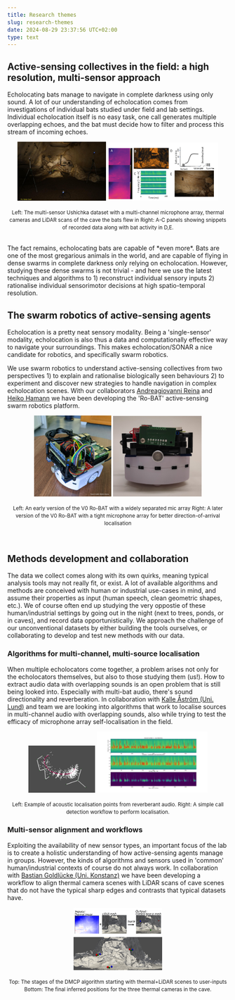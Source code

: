 ```yaml
---
title: Research themes
slug: research-themes
date: 2024-08-29 23:37:56 UTC+02:00
type: text
---
```


## Active-sensing collectives in the field: a high resolution, multi-sensor approach
Echolocating bats manage to navigate in complete darkness using only sound. A lot of our understanding of echolocation comes from investigations of individual bats studied under field and lab settings. Individual echolocation itself is no easy task, one call generates multiple overlapping echoes, and the bat must decide how to filter and process this stream of incoming echoes. 

<center>
<img src="../DC6A5930_w.JPG" style="width:40%"/> <img src="../multi-sensor.png" style="width:50%"/>
<p class="caption"><small>Left: The multi-sensor Ushichka dataset with a multi-channel microphone array, thermal cameras and LiDAR scans of the cave the bats flew in Right: A-C panels showing snippets of recorded data along with bat activity in D,E. </small></p>
</center>

<br/>
The fact remains, echolocating bats are capable of *even more*. Bats are one of the most gregarious animals in the world, and are capable of flying in dense swarms in complete darkness only relying on echolocation. However, studying these dense swarms is not trivial - and here we use the latest techniques and algorithms to 1) reconstruct individual sensory inputs 2) rationalise individual sensorimotor decisions at high spatio-temporal resolution. 

## The swarm robotics of active-sensing agents
Echolocation is a pretty neat sensory modality. Being a 'single-sensor' modality, echolocation is also thus a data and computationally effective way to navigate your surroundings. This makes echolocation/SONAR a nice candidate for robotics, and specifically swarm robotics.

We use swarm robotics to understand active-sensing collectives from two perspectives 1) to explain and rationalise biologically seen behaviours 2) to experiment and discover new strategies to handle navigation in complex echolocation scenes. With our collaborators [Andreagiovanni Reina]() and [Heiko Hamann]() we have been developing the 'Ro-BAT' active-sensing swarm robotics platform. 


<center>
<img src="../RoBATV0-early.jpeg" style="width:35%"/> <img src="../RoBATV0-later.jpg" style="width:40%"/>
<p class="caption"><small>Left: An early version of the V0 Ro-BAT with a widely separated mic array Right: A later version of the V0 Ro-BAT with a tight microphone array for better direction-of-arrival localisation </small></p>
</center>

<br/>

## Methods development and collaboration
The data we collect comes along with its own quirks, meaning typical analysis tools may not really fit, or exist. A lot of available algorithms and methods are conceived with human or industrial use-cases in mind, and assume their properties as input (human speech, clean geometric shapes, etc.). We of course often end up studying the very oppostie of these human/industrial settings by going out in the night (next to trees, ponds, or in caves), and record data opportunistically. 
We approach the challenge of our unconventional datasets by either building the tools ourselves, or collaborating to develop and test new methods with our data.

### Algorithms for multi-channel, multi-source localisation
When multiple echolocators come together, a problem arises not only for the echolocators themselves, but also to those studying them (us!). How to extract audio data with overlapping sounds is an open problem that is still being looked into. Especially with multi-bat audio, there's sound directionality and reverberation.  In collaboration with [Kalle Åström (Uni. Lund)](https://portal.research.lu.se/en/persons/kalle-%C3%A5str%C3%B6m) and team we are looking into algorithms that work to localise sources in multi-channel audio with overlapping sounds, also while trying to test the efficacy of microphone array self-localisation in the field. 

<center>
    <img src="../tracking_output.png" style="width:30%"> <img src="../video_synced10channel_first15sec_1529543496_channel_num_4.png" width="50%" >
	<p class="caption"><small>Left: Example of acoustic localisation points from reverberant audio. Right: A simple call detection workflow to perform localisation.</small></p>

</center>

### Multi-sensor alignment and workflows
Exploiting the availability of new sensor types, an important focus of the lab is to create a holistic understanding of how active-sensing agents manage in groups. However, the kinds of algorithms and sensors used in 'common' human/industrial contexts of course do not always work. In collaboration with [Bastian Goldlücke (Uni. Konstanz)](https://www.cvia.uni-konstanz.de/members/prof-dr-bastian-goldluecke/) we have been developing a workflow to align thermal camera scenes with LiDAR scans of cave scenes that do not have the typical sharp edges and contrasts that typical datasets have.

<center>
	<img src='../dmcp_snippet.png' width="40%"> 
	<br/>
	<img src="../candidate_camera.png" width="40%">
	<p class="caption"> <small> Top: The stages of the DMCP algorithm starting with thermal+LiDAR scenes to user-inputs Bottom: The final inferred positions  for the three thermal cameras in the cave.</small></p>

</center>